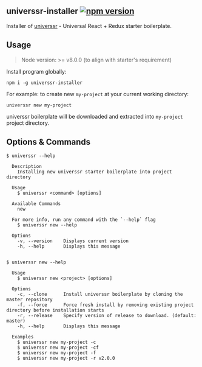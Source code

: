 ## universsr-installer [![npm version](https://img.shields.io/npm/v/universsr-installer.svg?style=flat-square)](https://www.npmjs.com/package/universsr-installer)

Installer of [universsr](https://github.com/borisding/universsr.git) - Universal React + Redux starter boilerplate.

## Usage
> Node version: >= v8.0.0 (to align with starter's requirement)

Install program globally:

```
npm i -g universsr-installer
```

For example: to create new `my-project` at your current working directory:

```
universsr new my-project
```

universsr boilerplate will be downloaded and extracted into `my-project` project directory.

## Options & Commands

```
$ universsr --help

  Description
    Installing new universsr starter boilerplate into project directory

  Usage
    $ universsr <command> [options]

  Available Commands
    new

  For more info, run any command with the `--help` flag
    $ universsr new --help

  Options
    -v, --version    Displays current version
    -h, --help       Displays this message


$ universsr new --help

  Usage
    $ universsr new <project> [options]

  Options
    -c, --clone      Install universsr boilerplate by cloning the master repository
    -f, --force      Force fresh install by removing existing project directory before installation starts
    -r, --release    Specify version of release to download. (default: master)
    -h, --help       Displays this message

  Examples
    $ universsr new my-project -c
    $ universsr new my-project -cf
    $ universsr new my-project -f
    $ universsr new my-project -r v2.0.0
```
